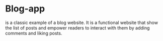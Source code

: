 # Blog-app
is a classic example of a blog website. It is a functional website that show the list of posts and empower readers to interact with them by adding comments and liking posts.
